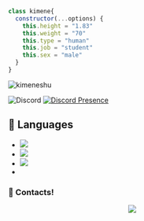 ```js
class kimene{
  constructor(...options) {
    this.height = "1.83"
    this.weight = "70"
    this.type = "human"
    this.job = "student"
    this.sex = "male"
  }
}
```

<img src="https://komarev.com/ghpvc/?username=kimeneshu&label=Ziyaretçi%20Sayısı&color=552b75" alt="kimeneshu" />

![Discord](https://discord.c99.nl/widget/theme-4/324130263036723200.png)
[![Discord Presence](https://lanyard-profile-readme.vercel.app/api/239028365581877249?hideDiscrim=true)](https://discord.com/users/239028365581877249)




## 🔧 Languages
- ![](https://img.shields.io/badge/Code-JavaScript-black?style=flat-square&logo=javascript&logoColor=brightgreen)
- ![](https://img.shields.io/badge/Code-Java-black?style=flat-square&logo=java&logoColor=white)
- ![](https://img.shields.io/badge/Tools-MongoDB-black?style=flat-square&logo=mongodb&logoColor=cyan)
- 
<h3>🌟 Contacts!</h3>
<p align="center">
     <a href="https://www.instagram.com/kimeneshuu" target"blank_"><img src="https://img.shields.io/badge/INSTAGRAM%20-DC3175.svg?&style=for-the-badge&logo=instagram&logoColor=white"></a>
